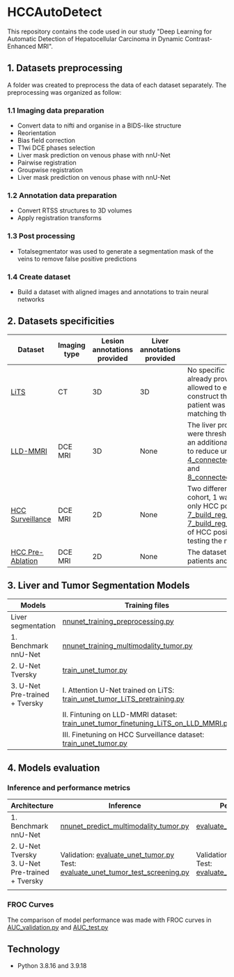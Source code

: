 # HCCAutoDetect
This repository contains the code used in our study "Deep Learning for Automatic Detection of Hepatocellular Carcinoma in Dynamic Contrast-Enhanced MRI".

## 1. Datasets preprocessing
A folder was created to preprocess the data of each dataset separately. The preprocessing was organized as follow:

### 1.1 Imaging data preparation
- Convert data to nifti and organise in a BIDS-like structure
- Reorientation 
- Bias field correction
- T1wi DCE phases selection
- Liver mask prediction on venous phase with nnU-Net
- Pairwise registration
- Groupwise registration
- Liver mask prediction on venous phase with nnU-Net

### 1.2 Annotation data preparation
- Convert RTSS structures to 3D volumes
- Apply registration transforms

### 1.3 Post processing
- Totalsegmentator was used to generate a segmentation mask of the veins to remove false positive predictions

### 1.4 Create dataset
- Build a dataset with aligned images and annotations to train neural networks

## 2. Datasets specificities

| Dataset | Imaging type | Lesion annotations provided | Liver annotations provided | Specificity |
| ------------- | ------------- | ------------- | ------------- | ------------- |
| [LiTS](LiTS/)  | CT  | 3D | 3D | No specific preprocessing, the liver mask was already provided in the annotations which allowed to extract the liver from the imaging to construct the dataset. The 3D volume of each patient was concatenated to form 4D volumes matching the input of the U-Net architecture|
| [LLD-MMRI](LLD_MMRI/)  | DCE MRI  | 3D | None | The liver probability maps from the nnunet were thresholded with specific thresholds and an additional margin around the mask was set to reduce undersegmentation in [4_connected_components_liver_predictions.py](LLD_MMRI/code/preprocessing/4_connected_components_liver_predictions.py) and [8_connected_components_liver_predictions.py](LLD_MMRI/code/preprocessing/8_connected_components_liver_predictions.py).|
| [HCC Surveillance](HCC_surveillance/)  | DCE MRI | 2D | None | Two different datasets were created with that cohort, 1 was made for training models with only HCC positive patients in [7_build_reg_T1_dataset.py](HCC_surveillance/code/preprocessing/7_build_reg_T1_dataset.py) and the second [7_build_reg_T1_test_dataset.py](HCC_surveillance/code/preprocessing/7_build_reg_T1_test_dataset.py) with a mixture of HCC positive and HCC negative patients for testing the models.|
| [HCC Pre-Ablation](HCC_pre_ablation/)  | DCE MRI | 2D | None | The dataset included only HCC positive patients and was used only for testing models.|

## 3. Liver and Tumor Segmentation Models

| Models | Training files | Experiment settings |
| --- | --- |--- |
| Liver segmentation|[nnunet_training_preprocessing.py](training/liver_segmentation/nnunet/nnunet_training_liver.py)|[nnunet_liver_segmentation.yaml](training_experiments/liver_segmentation/nnunet_liver_segmentation.yaml)|
| 1. Benchmark nnU-Net | [nnunet_training_multimodality_tumor.py](training/tumor_segmentation/nnunet/nnunet_training_multimodality_tumor.py)|[Benchmark_nnunet.yaml](training_experiments/tumor_segmentation/tumor_segmentation/1_Benchmark_nnunet.yaml)|
| 2. U-Net Tversky | [train_unet_tumor.py](training/tumor_segmentation/unet/train_unet_tumor.py)|[Unet_Tversky.yaml](training_experiments/tumor_segmentation/tumor_segmentation/2_Unet_Tversky.yaml)|
| 3. U-Net Pre-trained + Tversky |I. Attention U-Net trained on LiTS: [train_unet_tumor_LiTS_pretraining.py](training/tumor_segmentation/unet/train_unet_tumor_LiTS_pretraining.py)|[LiTS_model.yaml](training_experiments/tumor_segmentation/tumor_segmentation/3.1_LiTS_model.yaml)|
| |II. Fintuning on LLD-MMRI dataset: [train_unet_tumor_finetuning_LiTS_on_LLD_MMRI.py](training/tumor_segmentation/unet/train_unet_tumor_finetuning_LiTS_on_LLD_MMRI.py)|[LiTS_finetuned_on_LLD_MMRI.yaml](training_experiments/tumor_segmentation/tumor_segmentation/3.2_LiTS_finetuned_on_LLD_MMRI.yaml)|
| |III. Finetuning on HCC Surveillance dataset: [train_unet_tumor.py](training/tumor_segmentation/unet/train_unet_tumor.py)|[Unet_pretrained_Tversky_loss.yaml](training_experiments/tumor_segmentation/tumor_segmentation/3.3_Unet_pretrained_Tversky_loss.yaml)|

## 4. Models evaluation
### Inference and performance metrics
| Architecture  | Inference | Performance evaluation |
| ------------- | ------------- |------------- |
|  1. Benchmark nnU-Net  | [nnunet_predict_multimodality_tumor.py](training_evaluation/tumor_segmentation/nnunet/nnunet_predict_multimodality_tumor_test.py) | [evaluate_tumor_predictions_CV.py](training_evaluation/tumor_segmentation/nnunet/evaluate_tumor_predictions_CV.py) |
| 2. U-Net Tversky<br>3. U-Net Pre-trained + Tversky | Validation: [evaluate_unet_tumor.py](training_evaluation/tumor_segmentation/unet/evaluate_unet_tumor.py)<br> Test: [evaluate_unet_tumor_test_screening.py](training_evaluation/tumor_segmentation/unet/evaluate_unet_tumor_test_screening.py)  | Validation: [evaluate_unet_tumor.py](training_evaluation/tumor_segmentation/unet/evaluate_unet_tumor.py)<br> Test: [evaluate_unet_tumor_test_screening.py](training_evaluation/tumor_segmentation/unet/evaluate_unet_tumor_test_screening.py) |
| |||

### FROC Curves
The comparison of model performance was made with FROC curves in [AUC_validation.py](training_evaluation/tumor_segmentation/eval_all/AUC_validation.py) and [AUC_test.py](training_evaluation/tumor_segmentation/eval_all/AUC_test.py)

## Technology
- Python 3.8.16 and 3.9.18 

